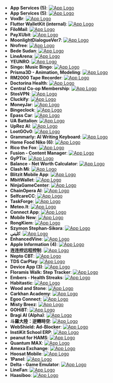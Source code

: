 - **App Services (5)**: [![App Logo](https://is1-ssl.mzstatic.com/image/thumb/Purple221/v4/dc/83/6b/dc836b75-0bb9-0590-9aa6-f1ede9907ccc/AppIcon-1x_U007emarketing-0-11-0-85-220-0.png/200x200bb-80.png)](https://testflight.apple.com/join/unsCzfvY)
- **App Services (5)**: [![App Logo](https://is1-ssl.mzstatic.com/image/thumb/Purple221/v4/dc/83/6b/dc836b75-0bb9-0590-9aa6-f1ede9907ccc/AppIcon-1x_U007emarketing-0-11-0-85-220-0.png/200x200bb-80.png)](https://testflight.apple.com/join/unsCzfvY)
- **VoxBr**: [![App Logo](https://is1-ssl.mzstatic.com/image/thumb/Purple211/v4/45/2a/36/452a3637-5802-a20b-da6c-f836386aaa87/AppIcon-0-0-1x_U007emarketing-0-8-0-85-220.png/200x200bb-80.png)](https://testflight.apple.com/join/PEXV9dpq)
- **Flutter WalletKit (internal)**: [![App Logo](https://is1-ssl.mzstatic.com/image/thumb/Purple221/v4/5d/44/0f/5d440f71-eb22-6539-8182-892cab309836/AppIcon-internal-0-0-1x_U007emarketing-0-11-0-85-220.png/200x200bb-80.png)](https://testflight.apple.com/join/ABbjL9Yu)
- **FiloMail**: [![App Logo](https://is1-ssl.mzstatic.com/image/thumb/Purple221/v4/ff/5a/d5/ff5ad5c5-11ee-c6be-b76c-fbe91f1b8681/AppProdIcon-0-0-1x_U007epad-0-1-0-85-220.png/200x200bb-80.png)](https://testflight.apple.com/join/Eb1zQuJf)
- **PayXUbit**: [![App Logo](https://is1-ssl.mzstatic.com/image/thumb/Purple221/v4/b4/00/d0/b400d037-d8cd-7bb3-35ad-a43fe32cf619/AppIcon-0-0-1x_U007emarketing-0-10-0-85-220.png/200x200bb-80.png)](https://testflight.apple.com/join/uPvE6C98)
- **MoonlightDialogueVer7**: [![App Logo](https://is1-ssl.mzstatic.com/image/thumb/Purple221/v4/db/30/b9/db30b9bf-a2ff-9a41-095e-e1f93b29c1b2/AppIcon-0-0-1x_U007emarketing-0-8-0-85-220.png/200x200bb-80.png)](https://testflight.apple.com/join/GsDtgHUy)
- **Nrofree**: [![App Logo](https://is1-ssl.mzstatic.com/image/thumb/Purple211/v4/f6/77/34/f6773455-54ea-a32a-5a4d-04547bd0e860/AppIcon-0-0-1x_U007emarketing-0-8-0-85-220.png/200x200bb-80.png)](https://testflight.apple.com/join/vBmgNmv5)
- **Bede Sudan**: [![App Logo](https://is1-ssl.mzstatic.com/image/thumb/Purple211/v4/31/84/80/31848076-4e79-adc1-df14-0174a737cab8/AppIcon-0-0-1x_U007emarketing-0-5-0-0-85-220.png/200x200bb-80.png)](https://testflight.apple.com/join/3zVhu21v)
- **LineArena**: [![App Logo](https://is1-ssl.mzstatic.com/image/thumb/Purple211/v4/61/70/59/617059d6-dce8-11ce-441f-626aaceff992/AppIcon-0-0-1x_U007epad-0-1-0-85-220.png/200x200bb-80.png)](https://testflight.apple.com/join/X7H1Jdfd)
- **YEUNRO**: [![App Logo](https://is1-ssl.mzstatic.com/image/thumb/Purple211/v4/7e/c7/3e/7ec73e9d-1341-9982-6e28-9ce3c5169335/AppIcon-0-0-1x_U007emarketing-0-7-0-85-220.png/200x200bb-80.png)](https://testflight.apple.com/join/SgvtPpjd)
- **Singo: Music Bingo**: [![App Logo](https://is1-ssl.mzstatic.com/image/thumb/Purple211/v4/57/eb/51/57eb51fc-fac8-acc3-1032-66999a0273a8/AppIcon-0-0-1x_U007emarketing-0-10-0-85-220.png/200x200bb-80.png)](https://testflight.apple.com/join/iTejlllM)
- **Prisma3D - Animation, Modeling**: [![App Logo](https://is1-ssl.mzstatic.com/image/thumb/Purple221/v4/12/8a/5d/128a5d91-2c2a-d864-2357-f7595c3cb70a/AppIcon-0-0-1x_U007emarketing-0-8-0-85-220.png/200x200bb-80.png)](https://testflight.apple.com/join/KMY9ddJz)
- **RM2000 Tape Recorder**: [![App Logo](https://is1-ssl.mzstatic.com/image/thumb/Purple221/v4/ac/ea/58/acea58b6-5f77-1652-072a-6eb6ba35b0a3/AppIcon-0-85-220-0-4-0-0-2x-0-0.png/200x200bb-80.png)](https://testflight.apple.com/join/jtGpAsYy)
- **Doctorina Health**: [![App Logo](https://is1-ssl.mzstatic.com/image/thumb/Purple211/v4/b8/73/4c/b8734c91-77c8-dcdc-97d0-e4e8fe467e59/AppIcon-0-0-1x_U007emarketing-0-10-0-85-220.png/200x200bb-80.png)](https://testflight.apple.com/join/KDY9VaWw)
- **Central Co-op Membership**: [![App Logo](https://is1-ssl.mzstatic.com/image/thumb/Purple221/v4/a4/9a/99/a49a990a-6f2c-b247-2d3a-eeba28f24f62/AppIcon-0-0-1x_U007epad-0-1-0-85-220.png/200x200bb-80.png)](https://testflight.apple.com/join/8VrNVqHm)
- **StosVPN**: [![App Logo](https://is1-ssl.mzstatic.com/image/thumb/Purple221/v4/3a/8a/29/3a8a2900-247a-b390-99e7-ce330f94f55c/AppIcon-0-0-1x_U007epad-0-1-85-220.jpeg/200x200bb-80.png)](https://testflight.apple.com/join/hBUbg4ZJ)
- **Cluckify**: [![App Logo](https://is1-ssl.mzstatic.com/image/thumb/Purple211/v4/65/7a/c7/657ac785-25ae-95ee-dd3d-a5701de9c986/AppIcon-0-0-1x_U007emarketing-0-8-0-85-220.png/200x200bb-80.png)](https://testflight.apple.com/join/XxtfvHQs)
- **MoneyJar**: [![App Logo](https://is1-ssl.mzstatic.com/image/thumb/Purple211/v4/ff/48/fa/ff48fa67-f67a-0397-6558-7eb408b35bd8/AppIcon-0-0-1x_U007epad-0-1-85-220.png/200x200bb-80.png)](https://testflight.apple.com/join/NmJjqKY5)
- **Bingeclock**: [![App Logo](https://is1-ssl.mzstatic.com/image/thumb/Purple221/v4/ca/49/02/ca4902ad-75dd-d0f5-4094-8ff1c2d9e69d/AppIcon-0-0-1x_U007epad-0-1-85-220.png/200x200bb-80.png)](https://testflight.apple.com/join/YtfK4enW)
- **Epass Car**: [![App Logo](https://is1-ssl.mzstatic.com/image/thumb/Purple211/v4/e4/c2/73/e4c273ab-e239-418b-392e-bb3492ba6974/AppIcon-0-0-1x_U007emarketing-0-7-0-0-85-220.png/200x200bb-80.png)](https://testflight.apple.com/join/GJN1GMSJ)
- **UA Battalion**: [![App Logo](https://is1-ssl.mzstatic.com/image/thumb/Purple211/v4/d8/7e/bc/d87ebc43-a366-40fd-a76d-b156677c21aa/AppIcon-0-0-1x_U007emarketing-0-10-0-85-220.png/200x200bb-80.png)](https://testflight.apple.com/join/Hf3JSxPr)
- **UpRez AI**: [![App Logo](https://is1-ssl.mzstatic.com/image/thumb/Purple221/v4/f6/98/14/f69814cc-573e-98c4-d10d-125aae18231e/AppIcon-0-0-1x_U007emarketing-0-8-0-85-220.png/200x200bb-80.png)](https://testflight.apple.com/join/H2WTz9VQ)
- **LootGOv0**: [![App Logo](https://is1-ssl.mzstatic.com/image/thumb/Purple221/v4/26/8a/a7/268aa704-b227-79ed-cc68-a00a2eb4c747/AppIcon-0-0-1x_U007epad-0-1-85-220.png/200x200bb-80.png)](https://testflight.apple.com/join/FpFGe3Xr)
- **Grammarly: AI Writing Keyboard**: [![App Logo](https://is1-ssl.mzstatic.com/image/thumb/Purple211/v4/99/fe/12/99fe12c0-acb8-7d91-9e21-f1a8ed902eb8/AppIcon-Green-0-0-1x_U007epad-0-1-85-220.png/200x200bb-80.png)](https://testflight.apple.com/join/3k9fsD6L)
- **Home Food Niko (6)**: [![App Logo](https://is1-ssl.mzstatic.com/image/thumb/Purple221/v4/7d/6d/c8/7d6dc8f8-44b2-3524-aa81-e789aa30c7f4/AppIcon-1x_U007emarketing-0-11-0-85-220-0.png/200x200bb-80.png)](https://testflight.apple.com/join/swrr6RjY)
- **Rico the Fox**: [![App Logo](https://is1-ssl.mzstatic.com/image/thumb/Purple221/v4/86/b7/eb/86b7ebb5-f558-cb76-b94f-3290d82bdaa7/AppIcon-0-0-1x_U007emarketing-0-8-0-85-220.png/200x200bb-80.png)](https://testflight.apple.com/join/mdTBezZW)
- **Fusion - Content Manager**: [![App Logo](https://is1-ssl.mzstatic.com/image/thumb/Purple221/v4/57/20/b2/5720b294-7d18-e2e3-219e-af82359dce94/AppIcon-0-0-1x_U007emarketing-0-9-0-85-220.png/200x200bb-80.png)](https://testflight.apple.com/join/Gaj2Fqn5)
- **GyPTix**: [![App Logo](https://is1-ssl.mzstatic.com/image/thumb/Purple211/v4/4c/2a/38/4c2a38a8-0306-bf9f-ec3b-50d715cf8795/AppIcon-0-0-1x_U007epad-0-1-85-220.png/200x200bb-80.png)](https://testflight.apple.com/join/hcPYNhKe)
- **Balance - Net Worth Calculator**: [![App Logo](https://is1-ssl.mzstatic.com/image/thumb/Purple211/v4/2c/2d/f9/2c2df948-15ab-4d34-b2c0-94562a4995dc/AppIcon-0-0-1x_U007emarketing-0-11-0-85-220.png/200x200bb-80.png)](https://testflight.apple.com/join/NXM39cys)
- **Clash Mi**: [![App Logo](https://is1-ssl.mzstatic.com/image/thumb/Purple221/v4/4c/b2/cc/4cb2cc90-c298-923a-2034-2d5b925a1838/AppIcon-1x_U007emarketing-0-8-0-85-220-0.png/200x200bb-80.png)](https://testflight.apple.com/join/bjHXktB3)
- **Blitzit Mobile App**: [![App Logo](https://is1-ssl.mzstatic.com/image/thumb/Purple211/v4/0e/be/36/0ebe36a6-043c-fdb7-f5f0-47e0ab252a46/AppIcon-0-0-1x_U007emarketing-0-11-0-85-220.png/200x200bb-80.png)](https://testflight.apple.com/join/NU82Vwch/)
- **MbitWallet**: [![App Logo](https://is1-ssl.mzstatic.com/image/thumb/Purple211/v4/e9/95/14/e99514c4-bdf5-4062-cb97-f93558b48c5b/AppIcon-0-0-1x_U007epad-0-1-85-220.png/200x200bb-80.png)](https://testflight.apple.com/join/1QtQhrR2)
- **NinjaGameCenter**: [![App Logo](https://is1-ssl.mzstatic.com/image/thumb/Purple211/v4/0c/26/09/0c260970-76ec-2a40-6a22-38d7d37dcc46/AppIcon-1x_U007emarketing-0-7-0-85-220-0.png/200x200bb-80.png)](https://testflight.apple.com/join/TxTwTJRt)
- **ChainOpera AI**: [![App Logo](https://is1-ssl.mzstatic.com/image/thumb/Purple211/v4/42/fd/e1/42fde193-b33f-dd98-8f65-6a17378033fb/AppIcon-1x_U007ephone-0-1-0-85-220-0.png/200x200bb-80.png)](https://testflight.apple.com/join/u6fKKCnq)
- **SelfcareCC**: [![App Logo](https://is1-ssl.mzstatic.com/image/thumb/Purple221/v4/18/66/2d/18662d5f-2219-583e-ce63-d3cd1643e6fc/AppIcon-0-0-1x_U007emarketing-0-10-0-85-220.png/200x200bb-80.png)](https://testflight.apple.com/join/XCsh8GfC)
- **TaskForge**: [![App Logo](https://is1-ssl.mzstatic.com/image/thumb/Purple211/v4/d2/36/c1/d236c15e-ca94-5c7e-0c6f-a7bc0b44457f/AppIcon-0-0-1x_U007emarketing-0-11-0-0-85-220.png/200x200bb-80.png)](https://testflight.apple.com/join/WmHbKktU)
- **Meteo.lt**: [![App Logo](https://is1-ssl.mzstatic.com/image/thumb/Purple211/v4/85/1e/22/851e228f-0b23-62cb-946f-20e34f1c778e/AppIcon-White-0-0-1x_U007epad-0-1-85-220.png/200x200bb-80.png)](https://testflight.apple.com/join/RYhwYDdv)
- **Connect App**: [![App Logo](https://is1-ssl.mzstatic.com/image/thumb/Purple211/v4/86/fe/ec/86feec88-0fb1-41b8-9a39-6a58ee9a9e16/AppIcon-0-0-1x_U007emarketing-0-0-0-7-0-0-sRGB-0-0-0-GLES2_U002c0-512MB-85-220-0-0.png/200x200bb-80.png)](https://testflight.apple.com/join/h4bwnfQU)
- **Mobile New**: [![App Logo](https://is1-ssl.mzstatic.com/image/thumb/Purple211/v4/5c/02/f0/5c02f044-18af-a387-acac-a04c2a92ba77/AppIcon-0-0-1x_U007emarketing-0-0-0-7-0-0-sRGB-0-0-0-GLES2_U002c0-512MB-85-220-0-0.png/200x200bb-80.png)](https://testflight.apple.com/join/SyZku2ve)
- **RongKiem**: [![App Logo](https://is1-ssl.mzstatic.com/image/thumb/Purple221/v4/49/58/92/495892a6-14c7-c85a-52d2-0390b4545461/AppIcon-0-0-1x_U007emarketing-0-8-0-85-220.png/200x200bb-80.png)](https://testflight.apple.com/join/U493D7NJ)
- **Szymon Stephan-Sikora**: [![App Logo](https://is1-ssl.mzstatic.com/image/thumb/Purple211/v4/c2/5e/c0/c25ec096-5826-239e-272c-c503f7f7baf5/AppIcon-0-0-1x_U007epad-0-1-85-220.png/200x200bb-80.png)](https://testflight.apple.com/join/B9FkwU7F)
- **كليتي**: [![App Logo](https://is1-ssl.mzstatic.com/image/thumb/Purple221/v4/c0/95/b0/c095b0ac-2e9d-f428-00c8-a967658531f1/AppIcon-0-0-1x_U007emarketing-0-11-0-85-220.png/200x200bb-80.png)](https://testflight.apple.com/join/1vzYe5Bu)
- **EnhancedVine**: [![App Logo](https://is1-ssl.mzstatic.com/image/thumb/Purple221/v4/e5/a2/65/e5a265ea-db60-5c9d-5623-86bffc7d8e43/AppIcon-0-0-1x_U007epad-0-1-85-220.png/200x200bb-80.png)](https://testflight.apple.com/join/xMV5vqze)
- **Apple Information (4)**: [![App Logo](https://is1-ssl.mzstatic.com/image/thumb/Purple211/v4/e8/9d/57/e89d5720-b25e-c06b-ecd2-53ffc93da46b/AppIcon-1x_U007emarketing-0-11-0-85-220-0.png/200x200bb-80.png)](https://testflight.apple.com/join/YR2epd1Q)
- **连连控远程控制**: [![App Logo](https://is1-ssl.mzstatic.com/image/thumb/Purple211/v4/22/4a/a7/224aa764-5ec3-315d-b346-eee36f9f88b9/AppIcon-0-0-1x_U007emarketing-0-8-0-85-220.png/200x200bb-80.png)](https://testflight.apple.com/join/GCKNJPqt)
- **Nepto CBT**: [![App Logo](https://is1-ssl.mzstatic.com/image/thumb/Purple211/v4/46/af/7d/46af7d4f-df69-3016-d3e1-3cd748f39843/AppIcon-0-0-1x_U007ephone-0-11-0-85-220.png/200x200bb-80.png)](https://testflight.apple.com/join/edSxwWuK)
- **TDS CarPlay**: [![App Logo](https://is1-ssl.mzstatic.com/image/thumb/Purple211/v4/38/48/72/3848727a-7f02-4d60-0568-e3f57664b59f/AppIcon-0-0-1x_U007epad-0-1-85-220.png/200x200bb-80.png)](https://testflight.apple.com/join/1Z9HQgNw)
- **Device App (3)**: [![App Logo](https://is1-ssl.mzstatic.com/image/thumb/Purple211/v4/e1/38/3d/e1383d11-b85f-a074-c704-bc94b5529145/AppIcon-1x_U007emarketing-0-11-0-85-220-0.png/200x200bb-80.png)](https://testflight.apple.com/join/Zr55gSvW)
- **Floramis Walk: Step Tracker**: [![App Logo](https://is1-ssl.mzstatic.com/image/thumb/Purple221/v4/67/cd/8b/67cd8b23-fc98-685d-5bf9-31784c454fdc/AppIcon-0-0-1x_U007emarketing-0-6-0-85-220.png/200x200bb-80.png)](https://testflight.apple.com/join/mHKRBvbU)
- **Embers - Health Streaks**: [![App Logo](https://is1-ssl.mzstatic.com/image/thumb/Purple221/v4/76/92/2b/76922b99-9487-0eb1-76bc-9bac052baa52/AppIcon-0-0-1x_U007emarketing-0-11-0-85-220.png/200x200bb-80.png)](https://testflight.apple.com/join/X8R16tzr)
- **Habitastic**: [![App Logo](https://is1-ssl.mzstatic.com/image/thumb/Purple211/v4/d9/80/21/d98021a4-cf1a-2b1c-6766-0712d941a4c5/AppIcon-0-0-1x_U007ephone-0-1-0-85-220.png/200x200bb-80.png)](https://testflight.apple.com/join/t112EtvS)
- **Wood and Stone**: [![App Logo](https://is1-ssl.mzstatic.com/image/thumb/Purple211/v4/4b/54/de/4b54dee7-a73f-f212-f0ee-c6d46596f028/AppIcon-0-0-1x_U007emarketing-0-10-0-85-220.png/200x200bb-80.png)](https://testflight.apple.com/join/SzJXqN6Q)
- **Carkhan Academy**: [![App Logo](https://is1-ssl.mzstatic.com/image/thumb/Purple221/v4/41/dc/68/41dc684c-bc90-4778-dfb7-cf2511796fbd/AppIcon-0-0-1x_U007emarketing-0-8-0-0-85-220.png/200x200bb-80.png)](https://testflight.apple.com/join/eusSbdbQ)
- **Egoo Connect**: [![App Logo](https://is1-ssl.mzstatic.com/image/thumb/Purple221/v4/ef/ad/e7/efade7fd-7f76-6aab-aa5c-b4ec61cd099f/appicon-0-0-1x_U007emarketing-0-8-0-85-220.png/200x200bb-80.png)](https://testflight.apple.com/join/FMTC8b6X)
- **Misty Breez**: [![App Logo](https://is1-ssl.mzstatic.com/image/thumb/Purple221/v4/dc/c8/42/dcc842ea-1324-7c57-67b5-d2dc592f3a79/AppIcon-0-0-1x_U007epad-0-85-220.png/200x200bb-80.png)](https://testflight.apple.com/join/nEegHvBX)
- **GOHiBT**: [![App Logo](https://is1-ssl.mzstatic.com/image/thumb/Purple211/v4/31/ba/66/31ba6648-2224-9a0d-aeaf-a803ff22875f/AppIconGo-0-0-1x_U007ephone-0-1-0-85-220.png/200x200bb-80.png)](https://testflight.apple.com/join/HQjKBKQz)
- **Bragi AI (Alpha)**: [![App Logo](https://is1-ssl.mzstatic.com/image/thumb/Purple211/v4/e2/4b/33/e24b33d1-997e-8a01-2fce-07806513a0f3/AppIcon-0-0-1x_U007ephone-0-0-85-220.png/200x200bb-80.png)](https://testflight.apple.com/join/xAD37vVu)
- **斗羅大陸：逆轉時空**: [![App Logo](https://is1-ssl.mzstatic.com/image/thumb/Purple211/v4/09/f2/e7/09f2e784-151a-4405-fc25-08acd0b7519e/GameIcon0-0-0-1x_U007emarketing-0-8-0-85-220.png/200x200bb-80.png)](https://testflight.apple.com/join/6vBFwhb4)
- **WebShield: Ad-Blocker**: [![App Logo](https://is1-ssl.mzstatic.com/image/thumb/Purple221/v4/4b/fd/2b/4bfd2b9a-62bc-0d1d-0a48-cffd5b5007d9/AppIcon-0-0-1x_U007epad-0-1-85-220.png/200x200bb-80.png)](https://testflight.apple.com/join/1t5HfEGS)
- **InstiKit School ERP**: [![App Logo](https://is1-ssl.mzstatic.com/image/thumb/Purple221/v4/26/57/bf/2657bfbf-4c4b-6e4a-ad68-ef5e6cb58a6e/AppIcon-0-0-1x_U007epad-0-1-85-220.png/200x200bb-80.png)](https://testflight.apple.com/join/wSvdxPEh)
- **peanut for HAMS**: [![App Logo](https://is1-ssl.mzstatic.com/image/thumb/Purple221/v4/42/6a/95/426a95dc-6225-4dca-7e8a-a0e939f45ef5/AppIcon-0-0-1x_U007epad-0-1-85-220.png/200x200bb-80.png)](https://testflight.apple.com/join/e1DhbKnn)
- **Quantum  MAX**: [![App Logo](https://is1-ssl.mzstatic.com/image/thumb/Purple221/v4/b4/36/56/b4365663-5009-f11e-6c3f-fc307472752f/AppIcon-0-0-1x_U007emarketing-0-5-0-0-85-220.png/200x200bb-80.png)](https://testflight.apple.com/join/ZdfgkRuy)
- **Amexa Exchange**: [![App Logo](https://is1-ssl.mzstatic.com/image/thumb/Purple211/v4/61/96/7c/61967c35-0823-ecd4-9cc7-845b54edd92b/AppIcon-0-0-1x_U007ephone-0-1-85-220.png/200x200bb-80.png)](https://testflight.apple.com/join/QANQcFC7)
- **Hoosat Mobile**: [![App Logo](https://is1-ssl.mzstatic.com/image/thumb/Purple221/v4/1e/8e/5a/1e8e5a86-790b-ad5a-c20f-23614e0de97f/AppIcon-1x_U007emarketing-0-8-0-85-220-0.png/200x200bb-80.png)](https://testflight.apple.com/join/z3Ppsm4C)
- **1Panel**: [![App Logo](https://is1-ssl.mzstatic.com/image/thumb/Purple221/v4/a6/57/fa/a657fa3b-be33-5a83-2472-874a2162c3d8/AppIcon-0-0-1x_U007emarketing-0-11-0-85-220.png/200x200bb-80.png)](https://testflight.apple.com/join/9eYRfXzQ)
- **Delta - Game Emulator**: [![App Logo](https://is1-ssl.mzstatic.com/image/thumb/Purple211/v4/24/e3/5a/24e35ae0-79c6-c178-d61a-66fbc9f5b9cb/AppIcon-0-0-1x_U007epad-0-0-0-1-0-0-sRGB-85-220.png/200x200bb-80.png)](https://testflight.apple.com/join/7y15mYM1)
- **LineFan**: [![App Logo](https://is1-ssl.mzstatic.com/image/thumb/Purple211/v4/25/08/b2/2508b2b6-fc0d-0f23-957a-4504040f423e/AppIcon-0-0-1x_U007epad-0-1-0-85-220.png/200x200bb-80.png)](https://testflight.apple.com/join/T9HBfT2W)
- **Haasiboo**: [![App Logo](https://is1-ssl.mzstatic.com/image/thumb/Purple221/v4/72/21/2f/72212f62-dd8e-f940-90a7-c141c3425682/AppIcon-0-0-1x_U007emarketing-0-11-0-0-85-220.png/200x200bb-80.png)](https://testflight.apple.com/join/JVAm2Jy7)

